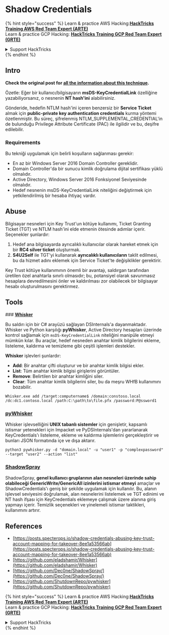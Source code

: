 # Shadow Credentials

{% hint style="success" %}
Learn & practice AWS Hacking:<img src="/.gitbook/assets/arte.png" alt="" data-size="line">[**HackTricks Training AWS Red Team Expert (ARTE)**](https://training.hacktricks.xyz/courses/arte)<img src="/.gitbook/assets/arte.png" alt="" data-size="line">\
Learn & practice GCP Hacking: <img src="/.gitbook/assets/grte.png" alt="" data-size="line">[**HackTricks Training GCP Red Team Expert (GRTE)**<img src="/.gitbook/assets/grte.png" alt="" data-size="line">](https://training.hacktricks.xyz/courses/grte)

<details>

<summary>Support HackTricks</summary>

* Check the [**subscription plans**](https://github.com/sponsors/carlospolop)!
* **Join the** 💬 [**Discord group**](https://discord.gg/hRep4RUj7f) or the [**telegram group**](https://t.me/peass) or **follow** us on **Twitter** 🐦 [**@hacktricks\_live**](https://twitter.com/hacktricks\_live)**.**
* **Share hacking tricks by submitting PRs to the** [**HackTricks**](https://github.com/carlospolop/hacktricks) and [**HackTricks Cloud**](https://github.com/carlospolop/hacktricks-cloud) github repos.

</details>
{% endhint %}

## Intro <a href="#3f17" id="3f17"></a>

**Check the original post for [all the information about this technique](https://posts.specterops.io/shadow-credentials-abusing-key-trust-account-mapping-for-takeover-8ee1a53566ab).**

Özetle: Eğer bir kullanıcı/bilgisayarın **msDS-KeyCredentialLink** özelliğine yazabiliyorsanız, o nesnenin **NT hash'ini** alabilirsiniz.

Gönderide, hedefin NTLM hash'ini içeren benzersiz bir **Service Ticket** almak için **public-private key authentication credentials** kurma yöntemi özetlenmiştir. Bu süreç, şifrelenmiş NTLM_SUPPLEMENTAL_CREDENTIAL'in de bulunduğu Privilege Attribute Certificate (PAC) ile ilgilidir ve bu, deşifre edilebilir.

### Requirements

Bu tekniği uygulamak için belirli koşulların sağlanması gerekir:
- En az bir Windows Server 2016 Domain Controller gereklidir.
- Domain Controller'da bir sunucu kimlik doğrulama dijital sertifikası yüklü olmalıdır.
- Active Directory, Windows Server 2016 Fonksiyonel Seviyesinde olmalıdır.
- Hedef nesnenin msDS-KeyCredentialLink niteliğini değiştirmek için yetkilendirilmiş bir hesaba ihtiyaç vardır.

## Abuse

Bilgisayar nesneleri için Key Trust'un kötüye kullanımı, Ticket Granting Ticket (TGT) ve NTLM hash'ini elde etmenin ötesinde adımlar içerir. Seçenekler şunlardır:
1. Hedef ana bilgisayarda ayrıcalıklı kullanıcılar olarak hareket etmek için bir **RC4 silver ticket** oluşturmak.
2. **S4U2Self** ile TGT'yi kullanarak **ayrıcalıklı kullanıcıların** taklit edilmesi, bu da hizmet adını eklemek için Service Ticket'te değişiklikler gerektirir.

Key Trust kötüye kullanımının önemli bir avantajı, saldırgan tarafından üretilen özel anahtarla sınırlı olmasıdır; bu, potansiyel olarak savunmasız hesaplara devredilmesini önler ve kaldırılması zor olabilecek bir bilgisayar hesabı oluşturulmasını gerektirmez.

## Tools

### [**Whisker**](https://github.com/eladshamir/Whisker)

Bu saldırı için bir C# arayüzü sağlayan DSInternals'a dayanmaktadır. Whisker ve Python karşılığı **pyWhisker**, Active Directory hesapları üzerinde kontrol sağlamak için `msDS-KeyCredentialLink` niteliğini manipüle etmeyi mümkün kılar. Bu araçlar, hedef nesneden anahtar kimlik bilgilerini ekleme, listeleme, kaldırma ve temizleme gibi çeşitli işlemleri destekler.

**Whisker** işlevleri şunlardır:
- **Add**: Bir anahtar çifti oluşturur ve bir anahtar kimlik bilgisi ekler.
- **List**: Tüm anahtar kimlik bilgisi girişlerini görüntüler.
- **Remove**: Belirtilen bir anahtar kimliğini siler.
- **Clear**: Tüm anahtar kimlik bilgilerini siler, bu da meşru WHfB kullanımını bozabilir.
```shell
Whisker.exe add /target:computername$ /domain:constoso.local /dc:dc1.contoso.local /path:C:\path\to\file.pfx /password:P@ssword1
```
### [pyWhisker](https://github.com/ShutdownRepo/pywhisker)

Whisker işlevselliğini **UNIX tabanlı sistemler** için genişletir, kapsamlı istismar yetenekleri için Impacket ve PyDSInternals'dan yararlanarak KeyCredentials'ı listeleme, ekleme ve kaldırma işlemlerini gerçekleştirir ve bunları JSON formatında içe ve dışa aktarır.
```shell
python3 pywhisker.py -d "domain.local" -u "user1" -p "complexpassword" --target "user2" --action "list"
```
### [ShadowSpray](https://github.com/Dec0ne/ShadowSpray/)

ShadowSpray, **genel kullanıcı gruplarının alan nesneleri üzerinde sahip olabileceği GenericWrite/GenericAll izinlerini istismar etmeyi** amaçlar ve ShadowCredentials'ı geniş bir şekilde uygulamak için kullanılır. Bu, alanın işlevsel seviyesini doğrulamak, alan nesnelerini listelemek ve TGT edinimi ve NT hash ifşası için KeyCredentials eklemeye çalışmak üzere alanına giriş yapmayı içerir. Temizlik seçenekleri ve yinelemeli istismar taktikleri, kullanımını artırır.


## References

* [https://posts.specterops.io/shadow-credentials-abusing-key-trust-account-mapping-for-takeover-8ee1a53566ab](https://posts.specterops.io/shadow-credentials-abusing-key-trust-account-mapping-for-takeover-8ee1a53566ab)
* [https://github.com/eladshamir/Whisker](https://github.com/eladshamir/Whisker)
* [https://github.com/Dec0ne/ShadowSpray/](https://github.com/Dec0ne/ShadowSpray/)
* [https://github.com/ShutdownRepo/pywhisker](https://github.com/ShutdownRepo/pywhisker)

{% hint style="success" %}
Learn & practice AWS Hacking:<img src="/.gitbook/assets/arte.png" alt="" data-size="line">[**HackTricks Training AWS Red Team Expert (ARTE)**](https://training.hacktricks.xyz/courses/arte)<img src="/.gitbook/assets/arte.png" alt="" data-size="line">\
Learn & practice GCP Hacking: <img src="/.gitbook/assets/grte.png" alt="" data-size="line">[**HackTricks Training GCP Red Team Expert (GRTE)**<img src="/.gitbook/assets/grte.png" alt="" data-size="line">](https://training.hacktricks.xyz/courses/grte)

<details>

<summary>Support HackTricks</summary>

* Check the [**subscription plans**](https://github.com/sponsors/carlospolop)!
* **Join the** 💬 [**Discord group**](https://discord.gg/hRep4RUj7f) or the [**telegram group**](https://t.me/peass) or **follow** us on **Twitter** 🐦 [**@hacktricks\_live**](https://twitter.com/hacktricks\_live)**.**
* **Share hacking tricks by submitting PRs to the** [**HackTricks**](https://github.com/carlospolop/hacktricks) and [**HackTricks Cloud**](https://github.com/carlospolop/hacktricks-cloud) github repos.

</details>
{% endhint %}
